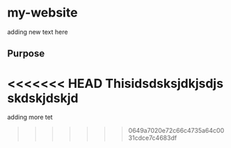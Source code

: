 # my-website



adding new text here

## Purpose

<<<<<<< HEAD
Thisidsdsksjdkjsdjs
skdskjdskjd
=======
adding more tet
>>>>>>> 0649a7020e72c66c4735a64c0031cdce7c4683df
